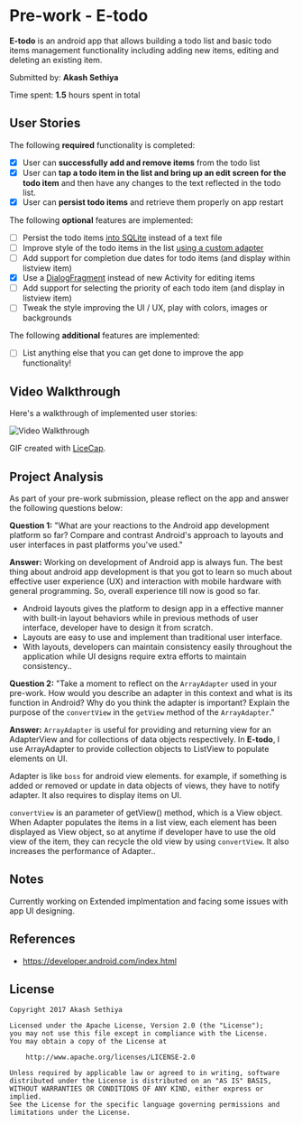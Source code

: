 # Pre-work - **E-todo**

**E-todo** is an android app that allows building a todo list and basic todo items management functionality including adding new items, editing and deleting an existing item.

Submitted by: **Akash Sethiya**

Time spent: **1.5** hours spent in total

## User Stories

The following **required** functionality is completed:

* [X] User can **successfully add and remove items** from the todo list
* [X] User can **tap a todo item in the list and bring up an edit screen for the todo item** and then have any changes to the text reflected in the todo list.
* [X] User can **persist todo items** and retrieve them properly on app restart

The following **optional** features are implemented:

* [ ] Persist the todo items [into SQLite](http://guides.codepath.com/android/Persisting-Data-to-the-Device#sqlite) instead of a text file
* [ ] Improve style of the todo items in the list [using a custom adapter](http://guides.codepath.com/android/Using-an-ArrayAdapter-with-ListView)
* [ ] Add support for completion due dates for todo items (and display within listview item)
* [X] Use a [DialogFragment](http://guides.codepath.com/android/Using-DialogFragment) instead of new Activity for editing items
* [ ] Add support for selecting the priority of each todo item (and display in listview item)
* [ ] Tweak the style improving the UI / UX, play with colors, images or backgrounds

The following **additional** features are implemented:

* [ ] List anything else that you can get done to improve the app functionality!

## Video Walkthrough

Here's a walkthrough of implemented user stories:

<img src='http://imgur.com/29wTtez.gif' title='Video Walkthrough' />

GIF created with [LiceCap](http://www.cockos.com/licecap/).

## Project Analysis

As part of your pre-work submission, please reflect on the app and answer the following questions below:

**Question 1:** "What are your reactions to the Android app development platform so far? Compare and contrast Android's approach to layouts and user interfaces in past platforms you've used."

**Answer:** Working on development of Android app is always fun. The best thing about android app development is that you got to learn so much about effective user experience (UX) and interaction with mobile hardware with general programming. So, overall experience till now is good so far.

* Android layouts gives the platform to design app in a effective manner with built-in layout behaviors while in previous methods of user interface, developer have to design it from scratch.
* Layouts are easy to use and implement than traditional user interface.
* With layouts, developers can maintain consistency easily throughout the application while UI designs require extra efforts to maintain consistency..

**Question 2:** "Take a moment to reflect on the `ArrayAdapter` used in your pre-work. How would you describe an adapter in this context and what is its function in Android? Why do you think the adapter is important? Explain the purpose of the `convertView` in the `getView` method of the `ArrayAdapter`."

**Answer:** `ArrayAdapter` is useful for providing and returning view for an AdapterView and for collections of data objects respectively.
In **E-todo**, I use ArrayAdapter to provide collection objects to ListView to populate elements on UI.

Adapter is like `boss` for android view elements. for example, if something is added or removed or update in data objects of views, they have to notify adapter. It also requires to display items on UI.

`convertView` is an parameter of getView() method, which is a View object. When Adapter populates the items in a list view, each element has been displayed as View object, so at anytime if developer have to use the old view of the item, they can recycle the old view by using `convertView`. It also  increases the performance of Adapter..

## Notes

Currently working on Extended implmentation and facing some issues with app UI designing.

## References
* https://developer.android.com/index.html

## License

    Copyright 2017 Akash Sethiya

    Licensed under the Apache License, Version 2.0 (the "License");
    you may not use this file except in compliance with the License.
    You may obtain a copy of the License at

        http://www.apache.org/licenses/LICENSE-2.0

    Unless required by applicable law or agreed to in writing, software
    distributed under the License is distributed on an "AS IS" BASIS,
    WITHOUT WARRANTIES OR CONDITIONS OF ANY KIND, either express or implied.
    See the License for the specific language governing permissions and
    limitations under the License.
